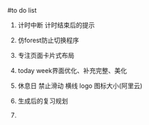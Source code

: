 #to do list
1.  计时中断 计时结束后的提示
2.  仿forest防止切换程序
3.  专注页面卡片式布局

4. today week界面优化、补充完整、美化

5. 休息日 禁止滑动 横线 logo 图标大小(阿里云)
6. 生成后的复习规划
7. 
